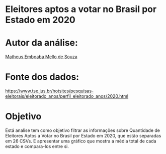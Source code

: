 # Eleitores aptos a votar no Brasil por Estado em 2020

# Autor da análise:

[Matheus Emboaba Mello de Souza](https://github.com/MatheusEmboabaTeteu)

# Fonte dos dados:

https://www.tse.jus.br/hotsites/pesquisas-eleitorais/eleitorado_anos/perfil_eleitorado_anos/2020.html

# Objetivo

Está analise tem como objetivo filtrar as informações sobre Quantidade de Eleitores Aptos a Votar no Brasil por Estado em 2020, que estão separadas em 26 CSVs. E apresentar uma gráfico que mostra a média total de cada estado e compara-los entre si. 
